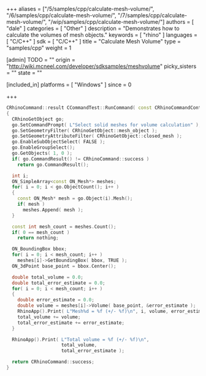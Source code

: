 +++
aliases = ["/5/samples/cpp/calculate-mesh-volume/", "/6/samples/cpp/calculate-mesh-volume/", "/7/samples/cpp/calculate-mesh-volume/", "/wip/samples/cpp/calculate-mesh-volume/"]
authors = [ "dale" ]
categories = [ "Other" ]
description = "Demonstrates how to calculate the volumes of mesh objects."
keywords = [ "rhino" ]
languages = [ "C/C++" ]
sdk = [ "C/C++" ]
title = "Calculate Mesh Volume"
type = "samples/cpp"
weight = 1

[admin]
TODO = ""
origin = "http://wiki.mcneel.com/developer/sdksamples/meshvolume"
picky_sisters = ""
state = ""

[included_in]
platforms = [ "Windows" ]
since = 0

+++

```cpp
CRhinoCommand::result CCommandTest::RunCommand( const CRhinoCommandContext& context )
{
  CRhinoGetObject go;
  go.SetCommandPrompt( L"Select solid meshes for volume calculation" );
  go.SetGeometryFilter( CRhinoGetObject::mesh_object );
  go.SetGeometryAttributeFilter( CRhinoGetObject::closed_mesh );
  go.EnableSubObjectSelect( FALSE );
  go.EnableGroupSelect();
  go.GetObjects( 1, 0 );
  if( go.CommandResult() != CRhinoCommand::success )
    return go.CommandResult();

  int i;
  ON_SimpleArray<const ON_Mesh*> meshes;
  for( i = 0; i < go.ObjectCount(); i++ )
  {
    const ON_Mesh* mesh = go.Object(i).Mesh();
    if( mesh )
      meshes.Append( mesh );
  }

  const int mesh_count = meshes.Count();
  if( 0 == mesh_count )
    return nothing;

  ON_BoundingBox bbox;
  for( i = 0; i < mesh_count; i++ )
    meshes[i]->GetBoundingBox( bbox, TRUE );
  ON_3dPoint base_point = bbox.Center();

  double total_volume = 0.0;
  double total_error_estimate = 0.0;
  for( i = 0; i < mesh_count; i++ )
  {
    double error_estimate = 0.0;
    double volume = meshes[i]->Volume( base_point, &error_estimate );
    RhinoApp().Print( L"Mesh%d = %f (+/- %f)\n", i, volume, error_estimate );
    total_volume += volume;
    total_error_estimate += error_estimate;
  }

  RhinoApp().Print( L"Total volume = %f (+/- %f)\n",
                    total_volume,
                    total_error_estimate );

  return CRhinoCommand::success;
}
```
